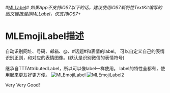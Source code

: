 #[MLLabel](https://github.com/molon/MLLabel)#
*如果App不支持iOS7以下的话，建议使用iOS7新特性TextKit编写的图文链接混排[MLLabel](https://github.com/molon/MLLabel)，仅支持iOS7+*  

MLEmojiLabel描述
============

自动识别网址、号码、邮箱、@、#话题#和表情的label。
可以自定义自己的表情识别正则，和对应的表情图像。(默认是识别微信的表情符号)

继承自TTTAttributedLabel，所以可以像label一样使用。
label的特性全都有，使用起来更友好更方便。
![MLEmojiLabel](https://raw.githubusercontent.com/molon/MLEmojiLabel/master/MLEmojiLabel_Common.jpg)
![MLEmojiLabel2](https://raw.githubusercontent.com/molon/MLEmojiLabel/master/MLEmojiLabel_TableView.jpg)

Very Very  Good!


